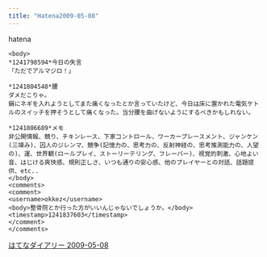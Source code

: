 ```yaml
---
title: "Hatena2009-05-08"
---
```


hatena

```
<body>
*1241798594*今日の失言
「ただでアルマジロ！」

*1241804548*腰
ダメだこりゃ。
鍋にネギを入れようとしてまた痛くなったとか言っていたけど、今日は床に置かれた電気ケトルのスイッチを押そうとして痛くなった。当分腰を曲げないようにするべきかもしれない。

*1241806689*メモ
非公開情報、競り、チキンレース、下家コントロール、ワーカープレースメント、ジャンケン(三竦み)、囚人のジレンマ、競争(記憶力の、思考力の、反射神経の、思考推測能力の、人望の)、運、世界観(ロールプレイ、ストーリーテリング、フレーバー)、視覚的刺激、心地よい音、はじける爽快感、規則正しさ、いつも通りの安心感、他のプレイヤーとの対話、話題提供、etc..
</body>
<comments>
<comment>
<username>okkez</username>
<body>整骨院とか行った方がいいんじゃないでしょうか。</body>
<timestamp>1241837603</timestamp>
</comment>
</comments>
```


[はてなダイアリー 2009-05-08](https://nishiohirokazu.hatenadiary.org/archive/2009/05/08)